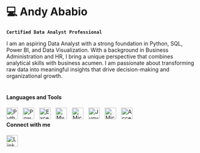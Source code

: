 # 💻 Andy Ababio
**`Certified Data Analyst Professional`**

I am an aspiring Data Analyst with a strong foundation in Python, SQL, Power BI, and Data Visualization. With a background in Business Administration and HR, I bring a unique perspective that combines analytical skills with business acumen. I am passionate about transforming raw data into meaningful insights that drive decision-making and organizational growth.

#

#### Languages and Tools
<img align="left" alt="Python" width="30px" style="padding-right:10px;" src="https://cdn.jsdelivr.net/gh/devicons/devicon@latest/icons/python/python-original.svg" />
<img align="left" alt="Power BI" width="30px" style="padding-right:10px;" src="https://upload.wikimedia.org/wikipedia/commons/thumb/c/cf/New_Power_BI_Logo.svg/600px-New_Power_BI_Logo.svg.png" />
<img align="left" alt="Excel" width="30px" style="padding-right:10px;" src="https://upload.wikimedia.org/wikipedia/commons/thumb/3/34/Microsoft_Office_Excel_%282019%E2%80%93present%29.svg/512px-Microsoft_Office_Excel_%282019%E2%80%93present%29.svg.png" />
<img align="left" alt="MySQL" width="30px" style="padding-right:10px;" src="https://cdn.jsdelivr.net/gh/devicons/devicon/icons/mysql/mysql-original.svg" />
<img align="left" alt="Microsoft SQL Server" width="30px" style="padding-right:10px;" src="https://www.svgrepo.com/show/303229/microsoft-sql-server-logo.svg" />
<img align="left" alt="Jupyter Notebooks" width="30px" style="padding-right:10px;" src="https://cdn.jsdelivr.net/gh/devicons/devicon/icons/jupyter/jupyter-original.svg" />
<img align="left" alt="Microsoft Azure" width="30px" style="padding-right:10px;" src="https://cdn.jsdelivr.net/gh/devicons/devicon/icons/azure/azure-original.svg" />
<img align="left" alt="Access" width="30px" style="padding-right:10px;" src="https://upload.wikimedia.org/wikipedia/commons/thumb/f/f8/Microsoft_Access_2013-2019_logo.svg/586px-Microsoft_Access_2013-2019_logo.svg.png" />
<br/>

#### Connect with me
<a href="https://www.linkedin.com/in/andy-ababio/" target="_blank">
  <img align="left" alt="LinkedIn" width="30px" style="padding-right:10px;" src="https://upload.wikimedia.org/wikipedia/commons/8/81/LinkedIn_icon.svg" />
</a>

<br/>

#






